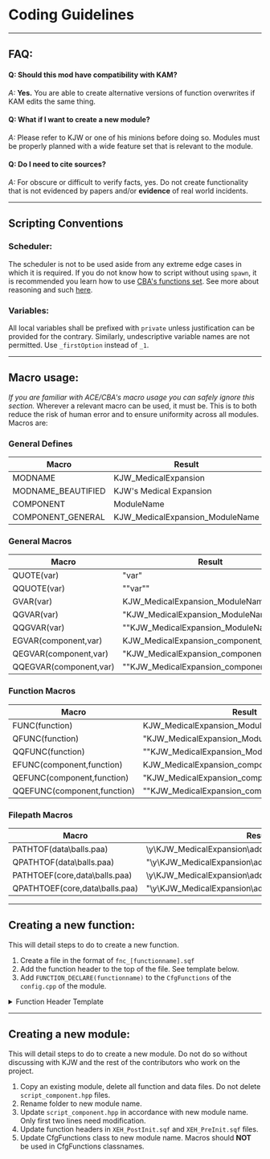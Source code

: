 # Coding Guidelines
---
## FAQ:
#### Q: Should this mod have compatibility with KAM?
*A:*  **Yes.** You are able to create alternative versions of function overwrites if KAM edits the same thing.

#### Q: What if I want to create a new module?
*A:* Please refer to KJW or one of his minions before doing so. Modules must be properly planned with a wide feature set that is relevant to the module.

#### Q: Do I need to cite sources?
*A:* For obscure or difficult to verify facts, yes. Do not create functionality that is not evidenced by papers and/or **evidence** of real world incidents.

---

## Scripting Conventions
### Scheduler:
The scheduler is not to be used aside from any extreme edge cases in which it is required. If you do not know how to script without using `spawn`, it is recommended you learn how to use [CBA's functions set](https://cbateam.github.io/CBA_A3/docs/index/Functions.html). See more about reasoning and such [here](https://ace3.acemod.org/wiki/development/coding-guidelines.html#8-performance-considerations).

### Variables:
All local variables shall be prefixed with `private` unless justification can be provided for the contrary. Similarly, undescriptive variable names are not permitted. Use `_firstOption` instead of `_1`.

---

## Macro usage:
*If you are familiar with ACE/CBA's macro usage you can safely ignore this section.*
Wherever a relevant macro can be used, it must be. This is to both reduce the risk of human error and to ensure uniformity across all modules. Macros are:
### General Defines
| Macro | Result |
|-------|--------|
|MODNAME|KJW_MedicalExpansion|
|MODNAME_BEAUTIFIED|KJW's Medical Expansion|
|COMPONENT|ModuleName|
|COMPONENT_GENERAL|KJW_MedicalExpansion_ModuleName|

### General Macros
| Macro | Result |
|-------|--------|
|QUOTE(var)|"var"|
|QQUOTE(var)|""var""|
|GVAR(var)|KJW_MedicalExpansion_ModuleName_var|
|QGVAR(var)|"KJW_MedicalExpansion_ModuleName_var"|
|QQGVAR(var)|""KJW_MedicalExpansion_ModuleName_var""|
|EGVAR(component,var)|KJW_MedicalExpansion_component_var|
|QEGVAR(component,var)|"KJW_MedicalExpansion_component_var"|
|QQEGVAR(component,var)|""KJW_MedicalExpansion_component_var""|

### Function Macros
| Macro | Result |
|-------|--------|
|FUNC(function)|KJW_MedicalExpansion_Module_fnc_function|
|QFUNC(function)|"KJW_MedicalExpansion_Module_fnc_function"|
|QQFUNC(function)|""KJW_MedicalExpansion_Module_fnc_function""|
|EFUNC(component,function)|KJW_MedicalExpansion_component_fnc_function|
|QEFUNC(component,function)|"KJW_MedicalExpansion_component_fnc_function"|
|QQEFUNC(component,function)|""KJW_MedicalExpansion_component_fnc_function""|

### Filepath Macros
| Macro | Result |
|-------|--------|
|PATHTOF(data\balls.paa)|\y\KJW_MedicalExpansion\addons\module\data\balls.paa|
|QPATHTOF(data\balls.paa)|"\y\KJW_MedicalExpansion\addons\module\data\balls.paa"|
|PATHTOEF(core,data\balls.paa)|\y\KJW_MedicalExpansion\addons\\**core**\data\balls.paa|
|QPATHTOEF(core,data\balls.paa)|"\y\KJW_MedicalExpansion\addons\\**core**\data\balls.paa"|

---

## Creating a new function:
This will detail steps to do to create a new function.
1. Create a file in the format of `fnc_[functionname].sqf`
1. Add the function header to the top of the file. See template below.
1. Add `FUNCTION_DECLARE(functionname)` to the `CfgFunctions` of the `config.cpp` of the module.
<details>
<summary>Function Header Template</summary>

```sqf
#include "script_component.hpp"
/*
 *  Author: Yourname
 * 
 *  Function description
 * 
 *  Arguments:
 *  0: Objects <ARRAY>
 *  1: All <BOOL>
 * 
 *  Return Value:
 *  None
 * 
 *  Example:
 *  [[bob, ted], false] call KJW_MedicalExpansion_Core_fnc_myfunction
 * 
 *  Public: No
 */
```
</details>


---

## Creating a new module:
This will detail steps to do to create a new module. Do not do so without discussing with KJW and the rest of the contributors who work on the project.
1. Copy an existing module, delete all function and data files. Do not delete `script_component.hpp` files.
1. Rename folder to new module name.
1. Update `script_component.hpp` in accordance with new module name. Only first two lines need modification.
1. Update function headers in `XEH_PostInit.sqf` and `XEH_PreInit.sqf` files.
1. Update CfgFunctions class to new module name. Macros should **NOT** be used in CfgFunctions classnames.